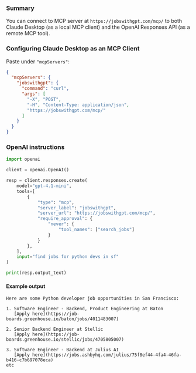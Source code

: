 ### Summary

You can connect to MCP server at `https://jobswithgpt.com/mcp/` to both Claude Desktop (as a local MCP client) and the OpenAI Responses API (as a remote MCP tool).  


### Configuring Claude Desktop as an MCP Client  
Paste under `"mcpServers"`:

```json
{
  "mcpServers": {
    "jobswithgpt": {
      "command": "curl",
      "args": [
        "-X", "POST",
        "-H", "Content-Type: application/json",
        "https://jobswithgpt.com/mcp/"
      ]
    }
  }
}
```

### OpenAI instructions

```python
import openai

client = openai.OpenAI()

resp = client.responses.create(
    model="gpt-4.1-mini",
    tools=[
        {
            "type": "mcp",
            "server_label": "jobswithgpt",
            "server_url": "https://jobswithgpt.com/mcp/",
            "require_approval": {
                "never": {
                    "tool_names": ["search_jobs"]
                }
            }
        },
    ],
    input="find jobs for python devs in sf"
)

print(resp.output_text)
```
#### Example output
```
Here are some Python developer job opportunities in San Francisco:

1. Software Engineer - Backend, Product Engineering at Baton
   [Apply here](https://job-boards.greenhouse.io/baton/jobs/4011483007)

2. Senior Backend Engineer at Stellic
   [Apply here](https://job-boards.greenhouse.io/stellic/jobs/4705805007)

3. Software Engineer - Backend at Julius AI
   [Apply here](https://jobs.ashbyhq.com/julius/75f8ef44-4fa4-46fa-b416-c7b697078eca)
etc
```
